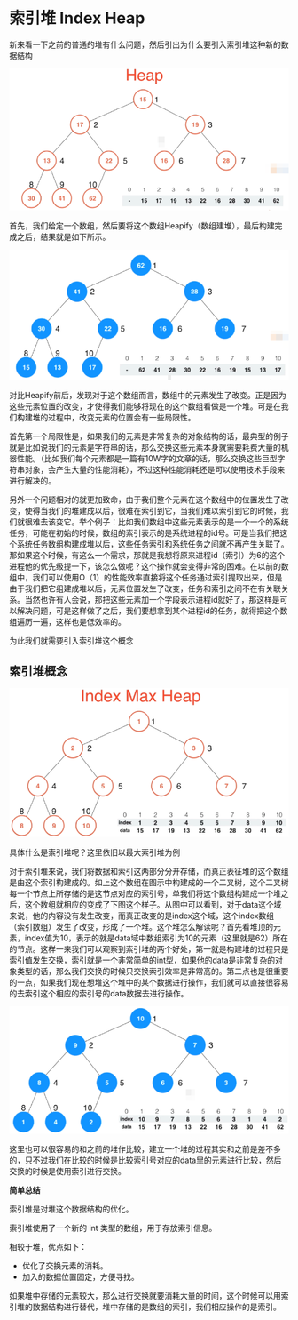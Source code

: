 # 索引堆 Index Heap

新来看一下之前的普通的堆有什么问题，然后引出为什么要引入索引堆这种新的数据结构

![](../img/impicture_20220222_162935.png)

首先，我们给定一个数组，然后要将这个数组Heapify（数组建堆），最后构建完成之后，结果就是如下所示。

![](../img/impicture_20220222_163103.png)

对比Heapify前后，发现对于这个数组而言，数组中的元素发生了改变。正是因为这些元素位置的改变，才使得我们能够将现在的这个数组看做是一个堆。可是在我们构建堆的过程中，改变元素的位置会有一些局限性。

首先第一个局限性是，如果我们的元素是非常复杂的对象结构的话，最典型的例子就是比如说我们的元素是字符串的话，那么交换这些元素本身就需要耗费大量的机器性能。（比如我们每个元素都是一篇有10W字的文章的话，那么交换这些巨型字符串对象，会产生大量的性能消耗），不过这种性能消耗还是可以使用技术手段来进行解决的。

另外一个问题相对的就更加致命，由于我们整个元素在这个数组中的位置发生了改变，使得当我们的堆建成以后，很难在索引到它，当我们难以索引到它的时候，我们就很难去该变它。举个例子：比如我们数组中这些元素表示的是一个一个的系统任务，可能在初始的时候，数组的索引表示的是系统进程的id号。可是当我们把这个系统任务数组构建成堆以后，这些任务索引和系统任务之间就不再产生关联了。那如果这个时候，有这么一个需求，那就是我想将原来进程id（索引）为6的这个进程他的优先级提一下，该怎么做呢？这个操作就会变得非常的困难。在以前的数组中，我们可以使用O（1）的性能效率直接将这个任务通过索引提取出来，但是由于我们把它组建成堆以后，元素位置发生了改变，任务和索引之间不在有关联关系。当然也许有人会说，那把这些元素加一个字段表示进程id就好了，那这样是可以解决问题，可是这样做了之后，我们要想拿到某个进程id的任务，就得把这个数组遍历一遍，这样也是低效率的。

为此我们就需要引入索引堆这个概念

## 索引堆概念

![](../img/impicture_20220222_164748.png)

具体什么是索引堆呢？这里依旧以最大索引堆为例

对于索引堆来说，我们将数据和索引这两部分分开存储，而真正表征堆的这个数组是由这个索引构建成的。如上这个数组在图示中构建成的一个二叉树，这个二叉树每一个节点上所存储的是这节点对应的索引号，单我们将这个数组构建成一个堆之后，这个数组就相应的变成了下图这个样子。从图中可以看到，对于data这个域来说，他的内容没有发生改变，而真正改变的是index这个域，这个index数组（索引数组）发生了改变，形成了一个堆。这个堆怎么解读呢？首先看堆顶的元素，index值为10，表示的就是data域中数组索引为10的元素（这里就是62）所在的节点。这样一来我们可以观察到索引堆的两个好处，第一就是构建堆的过程只是索引值发生交换，索引就是一个非常简单的int型，如果他的data是非常复杂的对象类型的话，那么我们交换的时候只交换索引效率是非常高的。第二点也是很重要的一点，如果我们现在想堆这个堆中的某个数据进行操作，我们就可以直接很容易的去索引这个相应的索引号的data数据去进行操作。

![](../img/impicture_20220222_165505.png)

这里也可以很容易的和之前的堆作比较，建立一个堆的过程其实和之前是差不多的，只不过我们在比较的时候是比较索引号对应的data里的元素进行比较，然后交换的时候是使用索引进行交换。

**简单总结**

索引堆是对堆这个数据结构的优化。

索引堆使用了一个新的 int 类型的数组，用于存放索引信息。

相较于堆，优点如下：

- 优化了交换元素的消耗。
- 加入的数据位置固定，方便寻找。

如果堆中存储的元素较大，那么进行交换就要消耗大量的时间，这个时候可以用索引堆的数据结构进行替代，堆中存储的是数组的索引，我们相应操作的是索引。